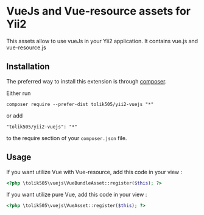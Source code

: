 VueJs and Vue-resource assets for Yii2
======================================
This assets allow to use vueJs in your Yii2 application. It contains vue.js and vue-resource.js

Installation
------------

The preferred way to install this extension is through [composer](http://getcomposer.org/download/).

Either run

```
composer require --prefer-dist tolik505/yii2-vuejs "*"
```

or add

```
"tolik505/yii2-vuejs": "*"
```

to the require section of your `composer.json` file.


Usage
-----

If you want utilize Vue with Vue-resource, add this code in your view :

```php
<?php \tolik505\vuejs\VueBundleAsset::register($this); ?>
```

If you want utilize pure Vue, add this code in your view :

```php
<?php \tolik505\vuejs\VueAsset::register($this); ?>
```
